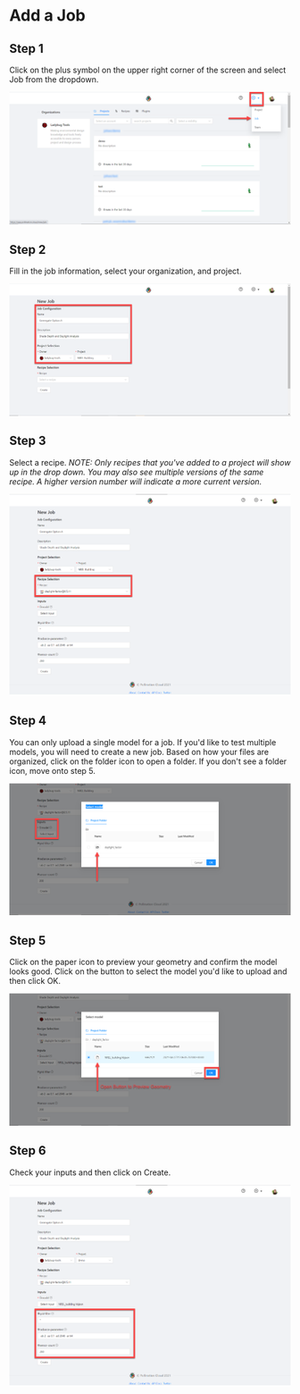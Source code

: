 # Add a Job

## Step 1

Click on the plus symbol on the upper right corner of the screen and select Job from the dropdown.

![](../.gitbook/assets/image%20%2811%29.png)

## Step 2

Fill in the job information, select your organization, and project.  

![](../.gitbook/assets/image%20%285%29.png)

## Step 3

Select a recipe. _NOTE: Only recipes that you've added to a project will show up in the drop down. You may also see multiple versions of the same recipe. A higher version number will indicate a more current version._

![](../.gitbook/assets/image%20%2817%29.png)

## Step 4

You can only upload a single model for a job. If you'd like to test multiple models, you will need to create a new job. Based on how your files are organized, click on the folder icon to open a folder. If you don't see a folder icon, move onto step 5. 

![](../.gitbook/assets/image%20%2825%29.png)

## Step 5

Click on the paper icon to preview your geometry and confirm the model looks good. Click on the button to select the model you'd like to upload and then click OK. 

![](../.gitbook/assets/image%20%2819%29.png)

##  Step 6

Check your inputs and then click on Create. 

![](../.gitbook/assets/image%20%2824%29.png)



